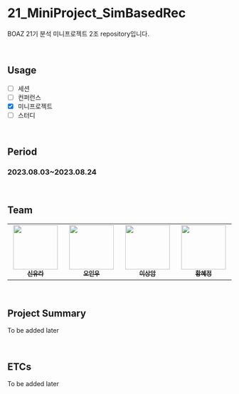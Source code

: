 # 21_MiniProject_SimBasedRec

BOAZ 21기 분석 미니프로젝트 2조 repository입니다.

</br>

## Usage
- [ ] 세션
- [ ] 컨퍼런스
- [X] 미니프로젝트
- [ ] 스터디

<br/>

## Period
### 2023.08.03~2023.08.24

<br/>

## Team


<table align='center'>
    <tbody>
        <tr>
            <td align="center" valign="top" width="14.28%"><a href="https://github.com/tlsdbfk"><img src="https://avatars.githubusercontent.com/u/68388156?v=4" width="100px;"/><br/><sub><b>신유라</b></sub></a><br/></td>
            <td align="center" valign="top" width="14.28%"><a href="https://github.com/InWooOh"><img src="https://avatars.githubusercontent.com/u/101935307?v=4" width="100px;"/><br/><sub><b>오인우</b></sub></a><br/></td>
            <td align="center" valign="top" width="14.28%"><a href="https://github.com/augustinLib"><img src="https://avatars.githubusercontent.com/u/74291999?v=4" width="100px;"/><br/><sub><b>이상암</b></sub></a><br/></td>
            <td align="center" valign="top" width="14.28%"><a href="https://github.com/HyeJung-Hwang"><img src="https://avatars.githubusercontent.com/u/79091824?v=4" width="100px;"/><br/><sub><b>황혜정</b></sub></a><br/></td>
        </tr>
    </tbody>
</table>


<br/>

## Project Summary
To be added later

<br/>

## ETCs
To be added later

<br/><br/>
